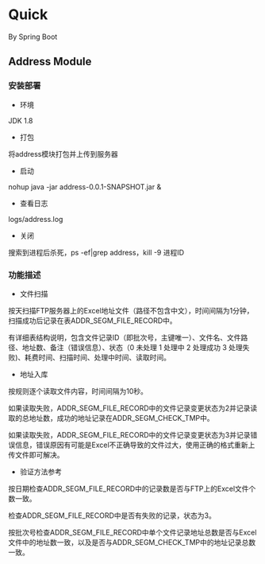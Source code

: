 # Quick
By Spring Boot
## Address Module
### 安装部署
* 环境

JDK 1.8
* 打包

将address模块打包并上传到服务器
* 启动

nohup java -jar address-0.0.1-SNAPSHOT.jar &
* 查看日志

logs/address.log
* 关闭

搜索到进程后杀死，ps -ef|grep address，kill -9 进程ID
### 功能描述
* 文件扫描

按天扫描FTP服务器上的Excel地址文件（路径不包含中文），时间间隔为1分钟，扫描成功后记录在表ADDR_SEGM_FILE_RECORD中。

有详细表结构说明，包含文件记录ID（即批次号，主键唯一）、文件名、文件路径、地址数、备注（错误信息）、状态（0 未处理 1 处理中 2 处理成功 3 处理失败)、耗费时间、扫描时间、处理中时间、读取时间。

* 地址入库

按规则逐个读取文件内容，时间间隔为10秒。

如果读取失败，ADDR_SEGM_FILE_RECORD中的文件记录变更状态为2并记录读取的总地址数，成功的地址记录在ADDR_SEGM_CHECK_TMP中。

如果读取失败，ADDR_SEGM_FILE_RECORD中的文件记录变更状态为3并记录错误信息，错误原因有可能是Excel不正确导致的文件过大，使用正确的格式重新上传文件即可解决。
* 验证方法参考

按日期检查ADDR_SEGM_FILE_RECORD中的记录数是否与FTP上的Excel文件个数一致。

检查ADDR_SEGM_FILE_RECORD中是否有失败的记录，状态为3。

按批次号检查ADDR_SEGM_FILE_RECORD中单个文件记录地址总数是否与Excel文件中的地址数一致，以及是否与ADDR_SEGM_CHECK_TMP中的地址记录总数一致。
